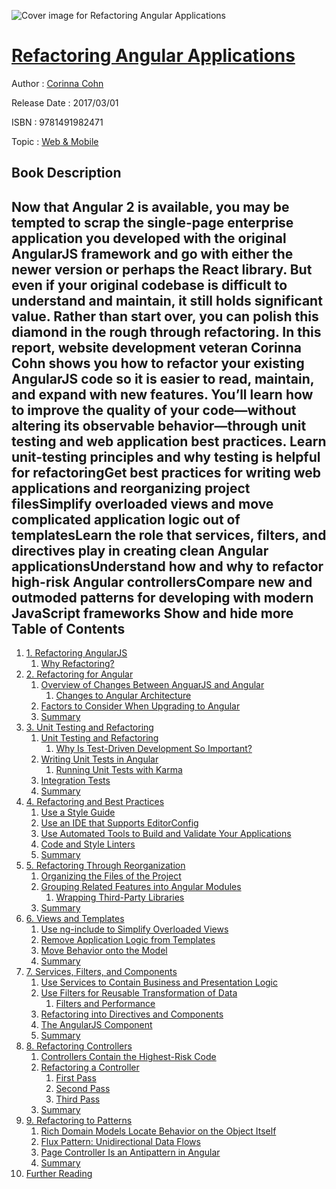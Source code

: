 ![Cover image for Refactoring Angular Applications](https://imgdetail.ebookreading.net/cover/cover/web_mobile/EB9781491982471.jpg)

[Refactoring Angular Applications](https://ebookreading.net/view/book/Refactoring+Angular+Applications-EB9781491982471_1.html "Refactoring Angular Applications")
====================================================================================================================

Author : [Corinna Cohn](https://ebookreading.net/search/author/Corinna+Cohn)

Release Date : 2017/03/01

ISBN : 9781491982471

Topic : [Web & Mobile](https://ebookreading.net/search/category/web-mobile)

Book Description
-----------------

 Now that Angular 2 is available, you may be tempted to scrap the single-page enterprise application you developed with the original AngularJS framework and go with either the newer version or perhaps the React library. But even if your original codebase is difficult to understand and maintain, it still holds significant value. Rather than start over, you can polish this diamond in the rough through refactoring.
In this report, website development veteran Corinna Cohn shows you how to refactor your existing AngularJS code so it is easier to read, maintain, and expand with new features. You’ll learn how to improve the quality of your code—without altering its observable behavior—through unit testing and web application best practices.
Learn unit-testing principles and why testing is helpful for refactoringGet best practices for writing web applications and reorganizing project filesSimplify overloaded views and move complicated application logic out of templatesLearn the role that services, filters, and directives play in creating clean Angular applicationsUnderstand how and why to refactor high-risk Angular controllersCompare new and outmoded patterns for developing with modern JavaScript frameworks        Show and hide more                
Table of Contents
-----------------

1. [1. Refactoring AngularJS](https://ebookreading.net/view/book/Refactoring+Angular+Applications-EB9781491982471_4.html#idm140269759751696)
    1. [Why Refactoring?](https://ebookreading.net/view/book/Refactoring+Angular+Applications-EB9781491982471_4.html#idm140269759706048)
1. [2. Refactoring for Angular](https://ebookreading.net/view/book/Refactoring+Angular+Applications-EB9781491982471_5.html#idm140269759654752)
    1. [Overview of Changes Between AnguarJS and Angular](https://ebookreading.net/view/book/Refactoring+Angular+Applications-EB9781491982471_5.html#idm140269759650608)
        1. [Changes to Angular Architecture](https://ebookreading.net/view/book/Refactoring+Angular+Applications-EB9781491982471_5.html#idm140269759931696)
    1. [Factors to Consider When Upgrading to Angular](https://ebookreading.net/view/book/Refactoring+Angular+Applications-EB9781491982471_5.html#idm140269759736560)
    1. [Summary](https://ebookreading.net/view/book/Refactoring+Angular+Applications-EB9781491982471_5.html#idm140269759608080)
1. [3. Unit Testing and Refactoring](https://ebookreading.net/view/book/Refactoring+Angular+Applications-EB9781491982471_6.html#idm140269759604224)
    1. [Unit Testing and Refactoring](https://ebookreading.net/view/book/Refactoring+Angular+Applications-EB9781491982471_6.html#idm140269759646240)
        1. [Why Is Test-Driven Development So Important?](https://ebookreading.net/view/book/Refactoring+Angular+Applications-EB9781491982471_6.html#idm140269759641616)
    1. [Writing Unit Tests in Angular](https://ebookreading.net/view/book/Refactoring+Angular+Applications-EB9781491982471_6.html#idm140269759630576)
        1. [Running Unit Tests with Karma](https://ebookreading.net/view/book/Refactoring+Angular+Applications-EB9781491982471_6.html#idm140269759626912)
    1. [Integration Tests](https://ebookreading.net/view/book/Refactoring+Angular+Applications-EB9781491982471_6.html#idm140269759622720)
    1. [Summary](https://ebookreading.net/view/book/Refactoring+Angular+Applications-EB9781491982471_6.html#idm140269759616448)
1. [4. Refactoring and Best Practices](https://ebookreading.net/view/book/Refactoring+Angular+Applications-EB9781491982471_7.html#idm140269759865328)
    1. [Use a Style Guide](https://ebookreading.net/view/book/Refactoring+Angular+Applications-EB9781491982471_7.html#idm140269759861136)
    1. [Use an IDE that Supports EditorConfig](https://ebookreading.net/view/book/Refactoring+Angular+Applications-EB9781491982471_7.html#idm140269759851328)
    1. [Use Automated Tools to Build and Validate Your Applications](https://ebookreading.net/view/book/Refactoring+Angular+Applications-EB9781491982471_7.html#idm140269759847120)
    1. [Code and Style Linters](https://ebookreading.net/view/book/Refactoring+Angular+Applications-EB9781491982471_7.html#idm140269759839328)
    1. [Summary](https://ebookreading.net/view/book/Refactoring+Angular+Applications-EB9781491982471_7.html#idm140269759835168)
1. [5. Refactoring Through Reorganization](https://ebookreading.net/view/book/Refactoring+Angular+Applications-EB9781491982471_8.html#idm140269759864704)
    1. [Organizing the Files of the Project](https://ebookreading.net/view/book/Refactoring+Angular+Applications-EB9781491982471_8.html#one-rule)
    1. [Grouping Related Features into Angular Modules](https://ebookreading.net/view/book/Refactoring+Angular+Applications-EB9781491982471_8.html#idm140269759305088)
        1. [Wrapping Third-Party Libraries](https://ebookreading.net/view/book/Refactoring+Angular+Applications-EB9781491982471_8.html#idm140269759292720)
    1. [Summary](https://ebookreading.net/view/book/Refactoring+Angular+Applications-EB9781491982471_8.html#idm140269759304464)
1. [6. Views and Templates](https://ebookreading.net/view/book/Refactoring+Angular+Applications-EB9781491982471_9.html#idm140269759283216)
    1. [Use ng-include to Simplify Overloaded Views](https://ebookreading.net/view/book/Refactoring+Angular+Applications-EB9781491982471_9.html#idm140269759276000)
    1. [Remove Application Logic from Templates](https://ebookreading.net/view/book/Refactoring+Angular+Applications-EB9781491982471_9.html#idm140269756545904)
    1. [Move Behavior onto the Model](https://ebookreading.net/view/book/Refactoring+Angular+Applications-EB9781491982471_9.html#idm140269756283952)
    1. [Summary](https://ebookreading.net/view/book/Refactoring+Angular+Applications-EB9781491982471_9.html#idm140269754733616)
1. [7. Services, Filters, and Components](https://ebookreading.net/view/book/Refactoring+Angular+Applications-EB9781491982471_10.html#idm140269759282592)
    1. [Use Services to Contain Business and Presentation Logic](https://ebookreading.net/view/book/Refactoring+Angular+Applications-EB9781491982471_10.html#idm140269754805488)
    1. [Use Filters for Reusable Transformation of Data](https://ebookreading.net/view/book/Refactoring+Angular+Applications-EB9781491982471_10.html#idm140269754804992)
        1. [Filters and Performance](https://ebookreading.net/view/book/Refactoring+Angular+Applications-EB9781491982471_10.html#idm140269754566720)
    1. [Refactoring into Directives and Components](https://ebookreading.net/view/book/Refactoring+Angular+Applications-EB9781491982471_10.html#idm140269754520352)
    1. [The AngularJS Component](https://ebookreading.net/view/book/Refactoring+Angular+Applications-EB9781491982471_10.html#idm140269754588480)
    1. [Summary](https://ebookreading.net/view/book/Refactoring+Angular+Applications-EB9781491982471_10.html#idm140269754645968)
1. [8. Refactoring Controllers](https://ebookreading.net/view/book/Refactoring+Angular+Applications-EB9781491982471_11.html#idm140269754812288)
    1. [Controllers Contain the Highest-Risk Code](https://ebookreading.net/view/book/Refactoring+Angular+Applications-EB9781491982471_11.html#idm140269754636160)
    1. [Refactoring a Controller](https://ebookreading.net/view/book/Refactoring+Angular+Applications-EB9781491982471_11.html#idm140269754621024)
        1. [First Pass](https://ebookreading.net/view/book/Refactoring+Angular+Applications-EB9781491982471_11.html#idm140269754619264)
        1. [Second Pass](https://ebookreading.net/view/book/Refactoring+Angular+Applications-EB9781491982471_11.html#idm140269754616208)
        1. [Third Pass](https://ebookreading.net/view/book/Refactoring+Angular+Applications-EB9781491982471_11.html#idm140269754610000)
    1. [Summary](https://ebookreading.net/view/book/Refactoring+Angular+Applications-EB9781491982471_11.html#idm140269754205344)
1. [9. Refactoring to Patterns](https://ebookreading.net/view/book/Refactoring+Angular+Applications-EB9781491982471_12.html#rp-1)
    1. [Rich Domain Models Locate Behavior on the Object Itself](https://ebookreading.net/view/book/Refactoring+Angular+Applications-EB9781491982471_12.html#idm140269754196864)
    1. [Flux Pattern: Unidirectional Data Flows](https://ebookreading.net/view/book/Refactoring+Angular+Applications-EB9781491982471_12.html#flux_pattern)
    1. [Page Controller Is an Antipattern in Angular](https://ebookreading.net/view/book/Refactoring+Angular+Applications-EB9781491982471_12.html#idm140269754101632)
    1. [Summary](https://ebookreading.net/view/book/Refactoring+Angular+Applications-EB9781491982471_12.html#idm140269754094288)
1. [Further Reading](https://ebookreading.net/view/book/Refactoring+Angular+Applications-EB9781491982471_13.html#further_reading)
